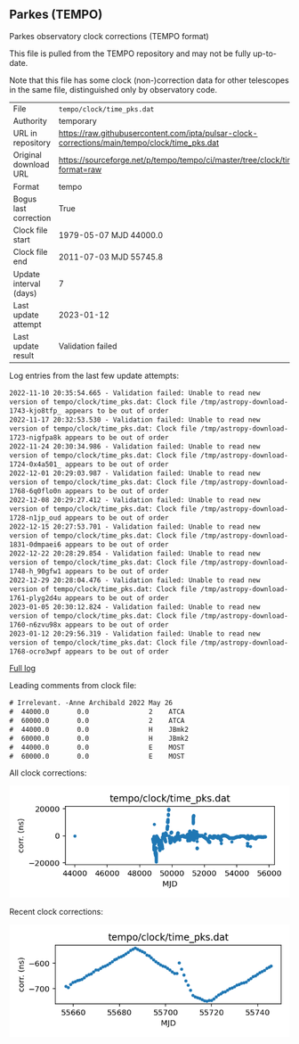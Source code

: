 
## Parkes (TEMPO)

Parkes observatory clock corrections (TEMPO format)

This file is pulled from the TEMPO repository and may not be fully
up-to-date.

Note that this file has some clock (non-)correction data for other
telescopes in the same file, distinguished only by observatory code.

|     |     |
|:--- |:--- |
| File | `tempo/clock/time_pks.dat` |
| Authority | temporary |
| URL in repository | <https://raw.githubusercontent.com/ipta/pulsar-clock-corrections/main/tempo/clock/time_pks.dat> |
| Original download URL | <https://sourceforge.net/p/tempo/tempo/ci/master/tree/clock/time_pks.dat?format=raw> |
| Format | tempo |
| Bogus last correction | True |
| Clock file start | 1979-05-07 MJD 44000.0 |
| Clock file end | 2011-07-03 MJD 55745.8 |
| Update interval (days) | 7 |
| Last update attempt | 2023-01-12 |
| Last update result | Validation failed |

Log entries from the last few update attempts:
```
2022-11-10 20:35:54.665 - Validation failed: Unable to read new version of tempo/clock/time_pks.dat: Clock file /tmp/astropy-download-1743-kjo8tfp_ appears to be out of order
2022-11-17 20:32:53.530 - Validation failed: Unable to read new version of tempo/clock/time_pks.dat: Clock file /tmp/astropy-download-1723-nigfpa8k appears to be out of order
2022-11-24 20:30:34.986 - Validation failed: Unable to read new version of tempo/clock/time_pks.dat: Clock file /tmp/astropy-download-1724-0x4a501_ appears to be out of order
2022-12-01 20:29:03.987 - Validation failed: Unable to read new version of tempo/clock/time_pks.dat: Clock file /tmp/astropy-download-1768-6q0flo0n appears to be out of order
2022-12-08 20:29:27.412 - Validation failed: Unable to read new version of tempo/clock/time_pks.dat: Clock file /tmp/astropy-download-1728-n1jp_oud appears to be out of order
2022-12-15 20:27:53.701 - Validation failed: Unable to read new version of tempo/clock/time_pks.dat: Clock file /tmp/astropy-download-1831-0dmpaei6 appears to be out of order
2022-12-22 20:28:29.854 - Validation failed: Unable to read new version of tempo/clock/time_pks.dat: Clock file /tmp/astropy-download-1748-h_90gfw1 appears to be out of order
2022-12-29 20:28:04.476 - Validation failed: Unable to read new version of tempo/clock/time_pks.dat: Clock file /tmp/astropy-download-1761-plyg2d4u appears to be out of order
2023-01-05 20:30:12.824 - Validation failed: Unable to read new version of tempo/clock/time_pks.dat: Clock file /tmp/astropy-download-1760-n6zvu98x appears to be out of order
2023-01-12 20:29:56.319 - Validation failed: Unable to read new version of tempo/clock/time_pks.dat: Clock file /tmp/astropy-download-1768-ocro3wpf appears to be out of order
```
[Full log](https://raw.githubusercontent.com/ipta/pulsar-clock-corrections/main/log/tempo/clock/time_pks.dat.log)

Leading comments from clock file:

    # Irrelevant. -Anne Archibald 2022 May 26
    #  44000.0       0.0               2    ATCA
    #  60000.0       0.0               2    ATCA
    #  44000.0       0.0               H    JBmk2
    #  60000.0       0.0               H    JBmk2
    #  44000.0       0.0               E    MOST
    #  60000.0       0.0               E    MOST



All clock corrections:

![plot of all clock corrections](time_pks.dat.png "All corrections")

Recent clock corrections:

![plot of recent clock corrections](time_pks.dat.short.png "Recent corrections")

